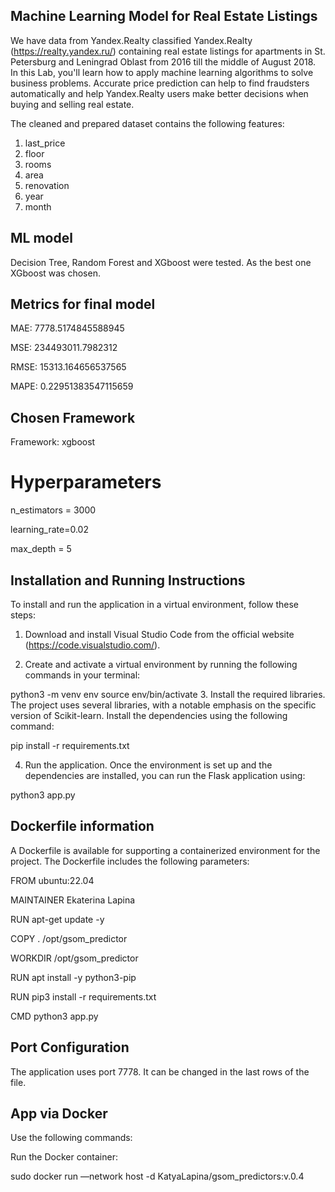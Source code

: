 ## Machine Learning Model for Real Estate Listings
We have data from Yandex.Realty classified Yandex.Realty (https://realty.yandex.ru/) containing real estate listings for apartments in St. Petersburg and Leningrad Oblast from 2016 till the middle of August 2018. In this Lab, you'll learn how to apply machine learning algorithms to solve business problems. Accurate price prediction can help to find fraudsters automatically and help Yandex.Realty users make better decisions when buying and selling real estate.

The cleaned and prepared dataset contains the following features:

1. last_price
2. floor
3. rooms
4. area
5. renovation
6. year
7. month

## ML model
Decision Tree, Random Forest and XGboost were tested. As the best one XGboost was chosen.

## Metrics for final model
MAE: 7778.5174845588945

MSE: 234493011.7982312

RMSE: 15313.164656537565

MAPE: 0.22951383547115659

## Chosen Framework
Framework: xgboost
# Hyperparameters
n_estimators = 3000

learning_rate=0.02 

max_depth = 5 

## Installation and Running Instructions
To install and run the application in a virtual environment, follow these steps:

1. Download and install Visual Studio Code from the official website (https://code.visualstudio.com/).

2. Create and activate a virtual environment by running the following commands in your terminal:

 python3 -m venv env
 source env/bin/activate
3. Install the required libraries. The project uses several libraries, with a notable emphasis on the specific version of Scikit-learn. Install the dependencies using the following command:

 pip install -r requirements.txt
 
4. Run the application. Once the environment is set up and the dependencies are installed, you can run the Flask application using:

 python3 app.py
## Dockerfile information
A Dockerfile is available for supporting a containerized environment for the project. The Dockerfile includes the following parameters:

FROM ubuntu:22.04

MAINTAINER Ekaterina Lapina

RUN apt-get update -y

COPY . /opt/gsom_predictor

WORKDIR /opt/gsom_predictor

RUN apt install -y python3-pip

RUN pip3 install -r requirements.txt

CMD python3 app.py

## Port Configuration
The application uses port 7778. It can be changed in the last rows of the file.

## App via Docker
Use the following commands:

Run the Docker container:

sudo docker run —network host -d KatyaLapina/gsom_predictors:v.0.4
